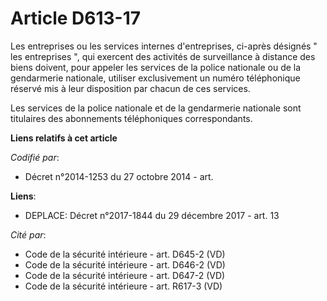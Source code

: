 # Article D613-17

Les entreprises ou les services internes d'entreprises, ci-après désignés " les entreprises ", qui exercent des activités de
surveillance à distance des biens doivent, pour appeler les services de la police nationale ou de la gendarmerie nationale,
utiliser exclusivement un numéro téléphonique réservé mis à leur disposition par chacun de ces services. 

Les services de la police nationale et de la gendarmerie nationale sont titulaires des abonnements téléphoniques
correspondants.

**Liens relatifs à cet article**

_Codifié par_:

  - Décret n°2014-1253 du 27 octobre 2014 - art.

**Liens**:

  - DEPLACE: Décret n°2017-1844 du 29 décembre 2017 - art. 13

_Cité par_:

  - Code de la sécurité intérieure - art. D645-2 (VD)
  - Code de la sécurité intérieure - art. D646-2 (VD)
  - Code de la sécurité intérieure - art. D647-2 (VD)
  - Code de la sécurité intérieure - art. R617-3 (VD)

